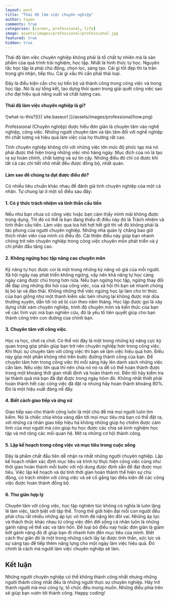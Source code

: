 ```yaml
---
layout: post
title: "Thái độ làm việc chuyên nghiệp"
author: tuyen
comments: true
categories: [career, professional, life]
image: assets/images/professional/professional.jpg
featured: true
hidden: true
---
```


Thái độ làm việc chuyên nghiệp không phải là tố chất tự nhiên mà là sản phẩm của quá trình trải nghiệm, học tập. Nhất là hình thức tự học. Nguyên tắc học tập là phải chủ động, chọn lọc, sáng tạo. Cái gì tốt đẹp thì ta trân trọng ghi nhận, tiếp thu. Cái gì xấu thì cần phải thải loại.

Đây là điều kiện cần cho sự tiến bộ và thành công trong công việc và trong học tập. Nó là sự tổng kết, tạo dựng thói quen trong giải quết công việc sao cho đạt hiệu quả năng xuất và chất lượng cao.

#### Thái độ làm việc chuyên nghiệp là gì?

![what-is-this?]({{ site.baseurl }}/assets/images/professional/how.png)

Professional (Chuyên nghiệp) được hiểu đơn giản là chuyên tâm vào nghề nghiệp, công việc. Những người chuyên tâm và tận tâm đối với nghề nghiệp thì chất lượng và hiệu quả làm việc của họ thường rất cao.

Tính chuyên nghiệp không chỉ với những việc lớn mức độ phức tạp mà nó phải được thể hiện trong những việc nhỏ hàng ngày. Mục đích của nó là tạo ra sự hoàn chỉnh, chất lượng và sự tin cậy. Những điều đó chỉ có được khi tất cả các chi tiết nhỏ nhất đều được đồng bộ, nhất quán.

#### Làm sao để chúng ta đạt được điều đó?

Có nhiều tiêu chuẩn khác nhau để đánh giá tính chuyên nghiệp của một cá nhân. Tự chung lại ở một số điều sau đây:

#### 1. Có ý thức trách nhiệm và tinh thần cầu tiến

Nếu như bạn chưa có công việc hoặc bạn cảm thấy mình mãi không được trọng dụng. Thì đó có thể là bạn đang thiếu đi điều này đó là Trách nhiệm và tinh thần cầu tiến. Làm việc qua loa hời hợt hết giờ thì về đó không phải là tác phong của người chuyên nghiệp. Những nhà quản lý chẳng bao giờ thích nhân viên của mình có điều đó. Cải thiện điều này giúp bạn nhanh chóng trở nên chuyên nghiệp trong công việc chuyên môn phát triển và ý chí phấn đấu tăng cao.

#### 2. Không ngừng học tập nâng cao chuyên môn

Kỹ năng tự học được coi là một trong những kỹ năng vô giá của mỗi người. Xã hội ngày nay phát triển không ngừng, vậy nên khả năng tự học càng ngày càng được chú trọng hơn nữa. Nếu bạn ngừng học tập, ngừng thay đổi để đáp ứng những đòi hỏi của công việc, của xã hội thì bạn sẽ nhanh chóng bị bỏ lại và đào thải. Không những thế việc ngừng học lại làm cho tri thức của bạn giống như một thanh kiếm sắc bén nhưng lại không được mài dũa thường xuyên, dẫn tới nó sẽ bị cùn theo năm tháng. Học tập được gọi là xây dựng chất xám chuyên nghiệp, trình độ chuyên môn và kiến thức của bạn về các lĩnh vực mà bạn nghiên cứu, đó là yếu tố tiên quyết giúp cho bạn thành công trên con đường của chính bạn.

#### 3. Chuyên tâm với công việc.

Học ra học, chơi ra chơi. Có thể nói đây là một trong những kỹ năng cực kỳ quan trọng góp phần giúp bạn trở nên chuyên nghiệp hơn trong công việc. Khi thực sự chuyên tâm với công việc thì bạn sẽ làm việc hiệu quả hơn. Điều này góp một phần không nhỏ trên bước đường thành công của bạn. Để chuyên tâm hơn trong công việc thì mỗi sáng hãy lên danh sách những việc cần làm. Nếu việc lớn quá thì nên chia nỏ nó ra để có thể hoàn thành được trong một khoảng thời gian nhất định và hoàn thành nó. Đến tối hãy kiểm tra lại thành quả mà bạn đã đạt được trong ngày hôm đó. Không nhất thiết phải hoàn thành hết các công việc đã đặt ra nhưng hãy hoàn thành khoảng 80%. Đó là một hiệu xuất đáng nể đấy.

#### 4. Biết cách giao tiếp và ứng xử

Giao tiếp sao cho thành công luôn là một chủ đề mà mọi người luôn tìm kiếm. Nó là chiếc chìa khóa vàng dẫn tới mọi mục tiêu mà bạn có thể đặt ra, với những cá nhân giao tiếp hiệu hả không những giúp họ chiếm được cảm tình của mọi người mà còn giúp họ học được các chia sẻ kinh nghiệm học tập và mở rộng các mối quan hệ. Mở ra những cơ hội thành công.

#### 5. Lập kế hoạch trong công việc và mục tiêu trong cuộc sống

Đây là phẩm chất đầu tiên dễ nhận ra nhất những người chuyên nghiệp. Lập kế hoạch nhằm xác định mục tiêu và trình tự thực hiện công việc cũng như thời gian hoàn thành mỗi bước với nội dung được định sẵn để đạt được mục tiêu. Việc lập kế hoạch và dự tính thời gian hoàn thành thể hiện sự chủ động, có trách nhiệm với công việc và sẽ cố gắng tạo điều kiện để các công việc được hoàn thành đồng bộ.

#### 6. Thư giãn hợp lý

Chuyên tâm với công việc, học tập nghiêm túc không có nghĩa là luôn lặng lẽ làm việc, tách biệt với tập thể. Trong thế giới hiện đại mỗi con người đều phải chịu rất nhiều những áp lực vô hình đè nặng lên đôi vai. Những áp lực và thách thức khác nhau từ công việc đến đời sống cá nhân luôn là những gánh nặng về thể xác và tâm hồn. Để loại bỏ điều naỳ hoặc đơn giản là giảm bớt gánh nặng đó đi giúp bạn đi nhanh hơn đến mục tiêu của mình. Biết cách thư giãn đó là một trong những cách lấy lại được tinh thần, sức lực và sự sáng tạo để tiếp thêm năng lựng cho một ngày làm việc hiệu quả. Đó chính là cách mà người làm việc chuyên nghiệp sẽ làm.


## Kết luận

Những người chuyên nghiệp có thể không thành công nhất nhưng những người thành công nhất đều là những người thực sự chuyên nghiệp. Hãy trở thành người mà mọi công ty, tổ chức đều mong muốn. Những điều phía trên sẽ giúp bạn vươn tới thành công. Happy coding!

